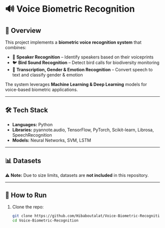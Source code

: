 # 🔊 Voice Biometric Recognition

## 📌 Overview
This project implements a **biometric voice recognition system** that combines:
- 🎤 **Speaker Recognition** – Identify speakers based on their voiceprints  
- 🐦 **Bird Sound Recognition** – Detect bird calls for biodiversity monitoring  
- 📝 **Transcription, Gender & Emotion Recognition** – Convert speech to text and classify gender & emotion  

The system leverages **Machine Learning & Deep Learning** models for voice-based biometric applications.

---

## 🛠 Tech Stack
- **Languages:** Python  
- **Libraries:** pyannote.audio, TensorFlow, PyTorch, Scikit-learn, Librosa, SpeechRecognition  
- **Models:** Neural Networks, SVM, LSTM  

---

## 📊 Datasets
⚠️ **Note:** Due to size limits, datasets are **not included** in this repository.  

---

## 🚀 How to Run
1. Clone the repo:
   ```bash
   git clone https://github.com/Hibaboutalat/Voice-Biometric-Recognition.git
   cd Voice-Biometric-Recognition

